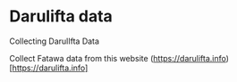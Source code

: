 # Darulifta data
Collecting DarulIfta Data

Collect Fatawa data from this website (https://darulifta.info)[https://darulifta.info]
